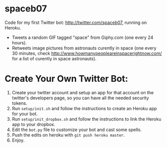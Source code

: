 # spaceb07
Code for my first Twitter bot: http://twitter.com/spaceb07, running on Heroku.

- Tweets a random GIF tagged "space" from Giphy.com (one every 24 hours).
- Retweets image pictures from astronauts curently in space (one every 30 minutes, check http://www.howmanypeopleareinspacerightnow.com/ for a list of curently in space astronauts).


# Create Your Own Twitter Bot:

1. Create your twitter account and setup an app for that account on the twitter's developers page, so you can have all the needed security tokens.
2. Run `setup/init.sh` and follow the instructions to create an Heroku app for your bot.
4. Run `setup/init_dropbox.sh` and follow the instructions to link the Heroku app to your dropbox.
5. Edit the `bot.py` file to customize your bot and cast some spells.
6. Push the edits on heroku with `git push heroku master`.
7. Enjoy.
